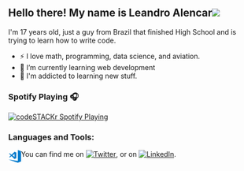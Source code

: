 <!--
**LeAlencar/LeAlencar** is a ✨ _special_ ✨ repository because its `README.md` (this file) appears on your GitHub profile.


Here are some ideas to get you started:

- 🔭 I’m currently working on ...
- 🌱 I’m currently learning web development
- 👯 I’m looking to collaborate on ...
- 🤔 I’m looking for help with ...
- 💬 Ask me about ...
- 📫 How to reach me: ...
- 😄 Pronouns: He/his
- ⚡ Fun fact: ...
-->


## Hello there! My name is Leandro Alencar<img src="https://raw.githubusercontent.com/MartinHeinz/MartinHeinz/master/wave.gif" width="30px">

 I'm 17 years old, just a guy from Brazil that finished High School and is trying to learn how to write code.
 
- :zap: I love math, programming, data science, and aviation.
- 🔭 I’m currently learning web development
- :dash: I'm addicted to learning new stuff.

### Spotify Playing 🎧

[<img src="https://now-playing-codestackr.vercel.app/api/spotify-playing" alt="codeSTACKr Spotify Playing" width="350" />](https://open.spotify.com/user/12160295516)

<!-- Actual text -->
### Languages and Tools:

[<img align="left" alt="Visual Studio Code" width="26px" src="https://raw.githubusercontent.com/github/explore/80688e429a7d4ef2fca1e82350fe8e3517d3494d/topics/visual-studio-code/visual-studio-code.png" />][webdevplaylist]

You can find me on [![Twitter][1.2]][1], or on [![LinkedIn][2.2]][2].

<!-- Icons -->

[1.2]: http://i.imgur.com/wWzX9uB.png (twitter icon without padding)
[2.2]: https://raw.githubusercontent.com/MartinHeinz/MartinHeinz/master/linkedin-3-16.png (LinkedIn icon without padding)

<!-- Links to your social media accounts -->

[1]: https://twitter.com/iliandro_
[2]: https://www.linkedin.com/in/alencarleandro1/

[webdevplaylist]: https://www.youtube.com/playlist?list=PLkwxH9e_vrAJ0WbEsFA9W3I1W-g_BTsbt
